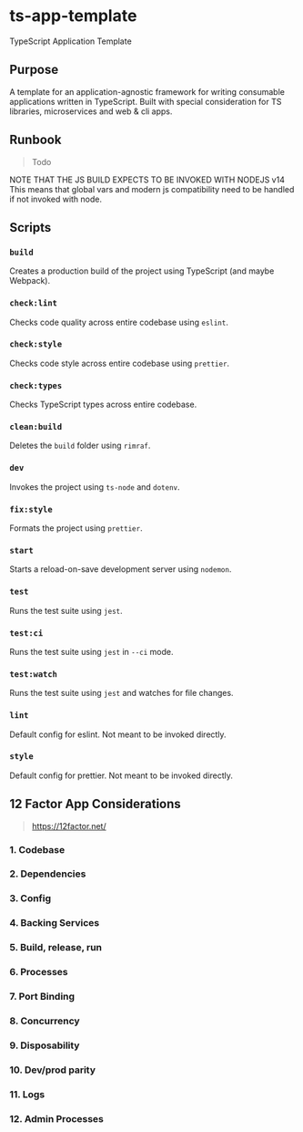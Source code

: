 # ts-app-template

TypeScript Application Template

## Purpose

A template for an application-agnostic framework for writing consumable applications written in TypeScript. Built with special consideration for TS libraries, microservices and web & cli apps.

## Runbook

> Todo

NOTE THAT THE JS BUILD EXPECTS TO BE INVOKED WITH NODEJS v14
This means that global vars and modern js compatibility need to be handled if not invoked with node.

## Scripts

### `build`

Creates a production build of the project using TypeScript (and maybe Webpack).

### `check:lint`

Checks code quality across entire codebase using `eslint`.

### `check:style`

Checks code style across entire codebase using `prettier`.

### `check:types`

Checks TypeScript types across entire codebase.

### `clean:build`

Deletes the `build` folder using `rimraf`.

### `dev`

Invokes the project using `ts-node` and `dotenv`.

### `fix:style`

Formats the project using `prettier`.

### `start`

Starts a reload-on-save development server using `nodemon`.

### `test`

Runs the test suite using `jest`.

### `test:ci`

Runs the test suite using `jest` in `--ci` mode.

### `test:watch`

Runs the test suite using `jest` and watches for file changes.

### `lint`

Default config for eslint. Not meant to be invoked directly.

### `style`

Default config for prettier. Not meant to be invoked directly.

## 12 Factor App Considerations

> <https://12factor.net/>

### 1. Codebase

### 2. Dependencies

### 3. Config

### 4. Backing Services

### 5. Build, release, run

### 6. Processes

### 7. Port Binding

### 8. Concurrency

### 9. Disposability

### 10. Dev/prod parity

### 11. Logs

### 12. Admin Processes
